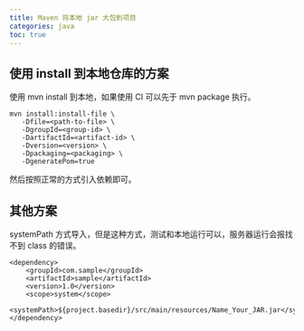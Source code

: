 ```yaml
---
title: Maven 将本地 jar 大包到项目
categories: java
toc: true
---
```


## 使用 install 到本地仓库的方案

使用 mvn install 到本地，如果使用 CI 可以先于 mvn package 执行。

```
mvn install:install-file \
   -Dfile=<path-to-file> \
   -DgroupId=<group-id> \
   -DartifactId=<artifact-id> \
   -Dversion=<version> \
   -Dpackaging=<packaging> \
   -DgeneratePom=true
```

然后按照正常的方式引入依赖即可。

## 其他方案

systemPath 方式导入，但是这种方式，测试和本地运行可以，服务器运行会报找不到 class 的错误。

```
<dependency>
    <groupId>com.sample</groupId>
    <artifactId>sample</artifactId>
    <version>1.0</version>
    <scope>system</scope>
    <systemPath>${project.basedir}/src/main/resources/Name_Your_JAR.jar</systemPath>
</dependency>
```